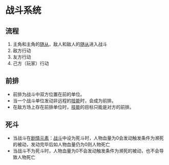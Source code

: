 # 战斗系统

## 流程
1. 主角和主角的[随从](./character#随从)，敌人和敌人的[随从](./character#随从)进入战斗
2. 敌方行动
3. 友方行动
4. 己方（玩家）行动

## 前排
- 前排为战斗中双方位置在前的单位。
- 当一个战斗单位发动非远程的[技能](./spell.html)时，会成为前排。
- 在敌方场上存在前排单位时，[技能](./spell.html)的目标只能是对方的前排。

## 死斗
- 当战斗在[剧情元素](./act-element.html)：[战斗](./act-element.html#战斗)中设为死斗时，人物血量为0会发动触发条件为濒死的被动，发动完毕后如人物血量仍为0则人物死亡
- 当战斗不为死斗时，人物血量为0不会发动触发条件为濒死的被动，也不会导致人物死亡
